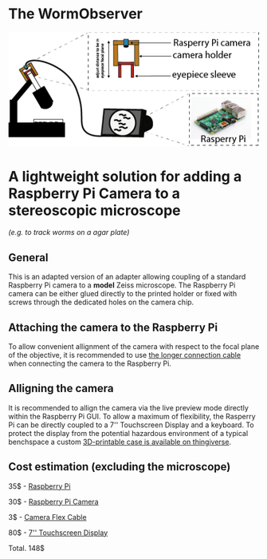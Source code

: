 # The WormObserver

![Sketch](https://github.com/Fritze/WormObserver/blob/master/Images/WormObserver_sketch.png)

# A lightweight solution for adding a Raspberry Pi Camera to a stereoscopic microscope
*(e.g. to track worms on a agar plate)*

## General

This is an adapted version of an adapter allowing coupling of a standard Raspberry Pi camera to a **model** Zeiss microscope.
The Raspberry Pi camera can be either glued directly to the printed holder or fixed with screws through the dedicated holes on the camera chip.

## Attaching the camera to the Raspberry Pi

To allow convenient allignment of the camera with respect to the focal plane of the objective, it is recommended to use [the longer connection cable](https://www.adafruit.com/product/1731) when connecting the camera to the Raspberry Pi. 

## Alligning the camera

It is recommended to allign the camera via the live preview mode directly within the Raspberry Pi GUI. To allow a maximum of flexibility, the Rasperry Pi can be directly coupled to a 7'' Touchscreen Display and a keyboard. To protect the display from the potential hazardous environment of a typical benchspace a custom [3D-printable case is available on thingiverse](https://www.thingiverse.com/thing:1585924).


## Cost estimation (excluding the microscope)

35$ - [Raspberry Pi](https://www.adafruit.com/product/3775)

30$ - [Raspberry Pi Camera](https://www.adafruit.com/product/3099)

3$ - [Camera Flex Cable](https://www.adafruit.com/product/1731)

80$ - [7'' Touchscreen Display](https://www.adafruit.com/product/2718)

Total. 148$
